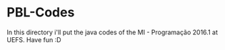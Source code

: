 # PBL-Codes

In this directory i'll put the java codes of the MI - Programação 2016.1 at UEFS. Have fun :D
